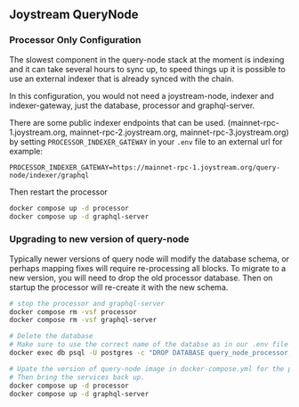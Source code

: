 ## Joystream QueryNode

### Processor Only Configuration
The slowest component in the query-node stack at the moment is indexing and it can take several hours to sync up, to speed things up it is possible to use an external indexer that is already synced with the chain.

In this configuration, you would not need a joystream-node, indexer and indexer-gateway, just the database, processor and graphql-server.

There are some public indexer endpoints that can be used. (mainnet-rpc-1.joystream.org, mainnet-rpc-2.joystream.org, mainnet-rpc-3.joystream.org) by setting `PROCESSOR_INDEXER_GATEWAY` in your `.env` file to an external url for example:

```
PROCESSOR_INDEXER_GATEWAY=https://mainnet-rpc-1.joystream.org/query-node/indexer/graphql
```

Then restart the processor
```sh
docker compose up -d processor
docker compose up -d graphql-server
```

### Upgrading to new version of query-node
Typically newer versions of query node will modify the database schema, or perhaps mapping fixes will require re-processing all blocks. To migrate to a new version, you will need to drop the old processor database. Then on startup the processor will re-create it with the new schema.

```sh
# stop the processor and graphql-server
docker compose rm -vsf processor
docker compose rm -vsf graphql-server

# Delete the database
# Make sure to use the correct name of the databse as in our .env file PROCESSOR_DB_NAME
docker exec db psql -U postgres -c "DROP DATABASE query_node_processor;"

# Upate the version of query-node image in docker-compose.yml for the processor and graphql-server sevices.
# Then bring the services back up.
docker compose up -d processor
docker compose up -d graphql-server
```